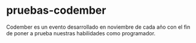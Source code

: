 # pruebas-codember
Codember es un evento desarrollado en noviembre de cada año con el fin de poner a prueba nuestras habilidades como programador.

